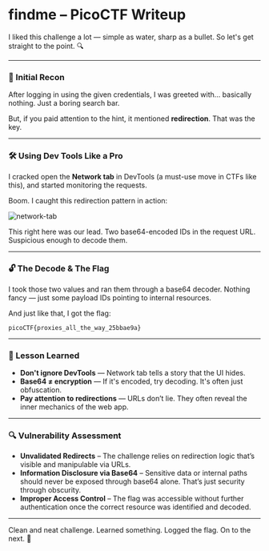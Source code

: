 # findme – PicoCTF Writeup

I liked this challenge a lot — simple as water, sharp as a bullet. So let's get straight to the point. 🔍

---

### 🧩 Initial Recon

After logging in using the given credentials, I was greeted with… basically nothing. Just a boring search bar.

But, if you paid attention to the hint, it mentioned **redirection**. That was the key.

---

### 🛠️ Using Dev Tools Like a Pro

I cracked open the **Network tab** in DevTools (a must-use move in CTFs like this), and started monitoring the requests.

Boom. I caught this redirection pattern in action:

![network-tab](https://github.com/user-attachments/assets/e52960cb-5ad7-423a-812b-5bd4eaff95ef)

This right here was our lead. Two base64-encoded IDs in the request URL. Suspicious enough to decode them.

---

### 🔓 The Decode & The Flag

I took those two values and ran them through a base64 decoder. Nothing fancy — just some payload IDs pointing to internal resources.

And just like that, I got the flag:

```
picoCTF{proxies_all_the_way_25bbae9a}
```

---

### 🧠 Lesson Learned

* **Don't ignore DevTools** — Network tab tells a story that the UI hides.
* **Base64 ≠ encryption** — If it's encoded, try decoding. It's often just obfuscation.
* **Pay attention to redirections** — URLs don’t lie. They often reveal the inner mechanics of the web app.

---

### 🔍 Vulnerability Assessment

* **Unvalidated Redirects** – The challenge relies on redirection logic that’s visible and manipulable via URLs.
* **Information Disclosure via Base64** – Sensitive data or internal paths should never be exposed through base64 alone. That’s just security through obscurity.
* **Improper Access Control** – The flag was accessible without further authentication once the correct resource was identified and decoded.

---

Clean and neat challenge. Learned something. Logged the flag. On to the next. 🚀
